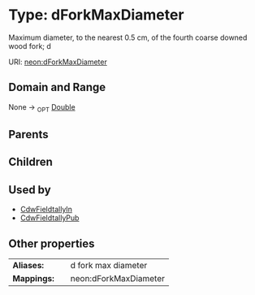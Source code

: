
# Type: dForkMaxDiameter


Maximum diameter, to the nearest 0.5 cm, of the fourth coarse downed wood fork; d

URI: [neon:dForkMaxDiameter](https://data.neonscience.org/dForkMaxDiameter)


## Domain and Range

None ->  <sub>OPT</sub> [Double](types/Double.md)

## Parents


## Children


## Used by

 * [CdwFieldtallyIn](CdwFieldtallyIn.md)
 * [CdwFieldtallyPub](CdwFieldtallyPub.md)

## Other properties

|  |  |  |
| --- | --- | --- |
| **Aliases:** | | d fork max diameter |
| **Mappings:** | | neon:dForkMaxDiameter |


